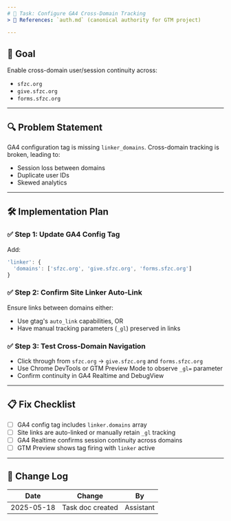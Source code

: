 ```yaml
---
# 📌 Task: Configure GA4 Cross-Domain Tracking
> 📎 References: `auth.md` (canonical authority for GTM project)

---
```


## 🎯 Goal
Enable cross-domain user/session continuity across:
- `sfzc.org`
- `give.sfzc.org`
- `forms.sfzc.org`

---

## 🔍 Problem Statement
GA4 configuration tag is missing `linker_domains`. Cross-domain tracking is broken, leading to:
- Session loss between domains
- Duplicate user IDs
- Skewed analytics

---

## 🛠️ Implementation Plan

### ✅ Step 1: Update GA4 Config Tag
Add:
```javascript
'linker': {
  'domains': ['sfzc.org', 'give.sfzc.org', 'forms.sfzc.org']
}
```

### ✅ Step 2: Confirm Site Linker Auto-Link
Ensure links between domains either:
- Use gtag's `auto_link` capabilities, OR
- Have manual tracking parameters (`_gl`) preserved in links

### ✅ Step 3: Test Cross-Domain Navigation
- Click through from `sfzc.org` → `give.sfzc.org` and `forms.sfzc.org`
- Use Chrome DevTools or GTM Preview Mode to observe `_gl=` parameter
- Confirm continuity in GA4 Realtime and DebugView

---

## 📋 Fix Checklist
- [ ] GA4 config tag includes `linker.domains` array
- [ ] Site links are auto-linked or manually retain `_gl` tracking
- [ ] GA4 Realtime confirms session continuity across domains
- [ ] GTM Preview shows tag firing with `linker` active

---

## 🔄 Change Log
| Date       | Change                        | By         |
|------------|-------------------------------|------------|
| 2025-05-18 | Task doc created               | Assistant  |
